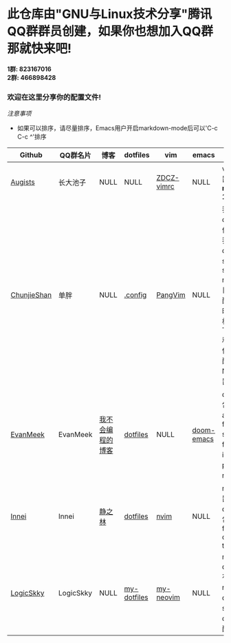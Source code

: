# 此仓库由"GNU与Linux技术分享"腾讯QQ群群员创建，如果你也想加入QQ群那就快来吧!

**1群: 823167016** </br>
**2群: 466898428**

### 欢迎在这里分享你的配置文件!

*注意事项*
- 如果可以排序，请尽量排序，Emacs用户开启markdown-mode后可以'C-c C-c ^'排序

| Github                                        | QQ群名片  | 博客                                           | dotfiles                                                | vim                                                      | emacs                                                                 | 介绍                                                                                                                       |
|-----------------------------------------------|-----------|------------------------------------------------|---------------------------------------------------------|----------------------------------------------------------|-----------------------------------------------------------------------|----------------------------------------------------------------------------------------------------------------------------|
| [Augists](https://github.com/Augists-ZDCZ/-)  | 长大池子  | NULL                                           | NULL                                                    | [ZDCZ-vimrc](https://github.com/Augists-ZDCZ/ZDCZ-vimrc) | NULL                                                                  | vimrc配置，基于 **macOS 10.15.4**                                                                                          |
| [ChunjieShan](https://github.com/ChunjieShan) | 单胖      | NULL                                           | [.config](https://github.com/ChunjieShan/.config)       | [PangVim](https://github.com/ChunjieShan/PangVim)        | NULL                                                                  | 我的config文件中包括我的dwm，st，scripts, ranger等日常工作配置，同时包含我根据CW，ThinkVim和自己的使用习惯配置的NeoVim配置 |
| [EvanMeek](https://github.com/EvanMeek)       | EvanMeek  | [我不会编程的博客](https://evanmeek.github.io) | [dotfiles](https://github.com/EvanMeek/dotfiles)        | NULL                                                     | [doom-emacs](https://github.com/EvanMeek/dotfiles/tree/master/doom.d) | dotfiles中包含alacritty、fish shell、fcitx、i3wm、polybar、rofi等配置                                                      |
| [Innei](https://github.com/Innei)             | Innei     | [静之林](https://shizuri.net)                  | [dotfiles](https://github.com/innei/dotfiles)           | [nvim](https://github.com/innei/nvim)                    | NULL                                                                  | neovim 配置，dotfiles 中包含 zsh, fzf, git config, tmux                                                                    |
| [LogicSkky](https://github.com/LogicSkky)     | LogicSkky | NULL                                           | [my-dotfiles](https://github.com/LogicSkky/my-dotfiles) | [my-neovim](https://github.com/LogicSkky/my-neovim)      | NULL                                                                  | my-dotfiles 中有 ranger、dwm、st、dmenu 等配置                                                                             |

